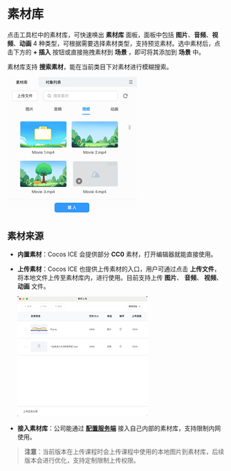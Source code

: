 # 素材库

点击工具栏中的素材库，可快速唤出 **素材库** 面板，面板中包括 **图片**、**音频**、**视频**、**动画** 4 种类型，可根据需要选择素材类型，支持预览素材。选中素材后，点击下方的 **+ 插入** 按钮或直接拖拽素材到 **场景** ，即可将其添加到 **场景** 中。

素材库支持 **搜索素材**，能在当前类目下对素材进行模糊搜索。

![素材库](../img/video_mode_material.png)

## 素材来源

- **内置素材**：Cocos ICE 会提供部分 **CC0** 素材，打开编辑器就能直接使用。

- **上传素材**：Cocos ICE 也提供上传素材的入口，用户可通过点击 **上传文件**，将本地文件上传至素材库内，进行使用。目前支持上传 **图片**、 **音频**、 **视频**、 **动画** 文件。

    ![素材上传](../img/resource_upload.png)

- **接入素材库**：公司能通过 [**配置服务端**](../developer/configure/server/index.md) 接入自己内部的素材库，支持限制内网使用。

> **注意**：当前版本在上传课程时会上传课程中使用的本地图片到素材库，后续版本会进行优化，支持定制限制上传权限。
